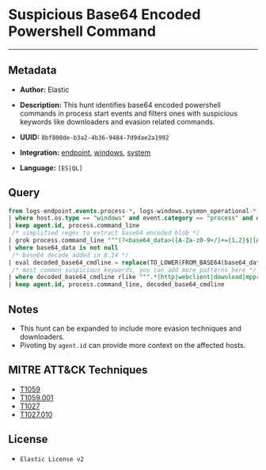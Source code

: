 # Suspicious Base64 Encoded Powershell Command

---

## Metadata

- **Author:** Elastic
- **Description:** This hunt identifies base64 encoded powershell commands in process start events and filters ones with suspicious keywords like downloaders and evasion related commands.

- **UUID:** `8bf800de-b3a2-4b36-9484-7d9dae2a1992`
- **Integration:** [endpoint](https://docs.elastic.co/integrations/endpoint), [windows](https://docs.elastic.co/integrations/windows), [system](https://docs.elastic.co/integrations/system)
- **Language:** `[ES|QL]`

## Query

```sql
from logs-endpoint.events.process-*, logs-windows.sysmon_operational-*, logs-system.security-*
| where host.os.type == "windows" and event.category == "process" and event.type == "start" and TO_LOWER(process.name) == "powershell.exe" and process.command_line rlike ".+ -(e|E).*"
| keep agent.id, process.command_line
 /* simplified regex to extract base64 encoded blob */
| grok process.command_line """(?<base64_data>([A-Za-z0-9+/]+={1,2}$|[A-Za-z0-9+/]{100,}))"""
| where base64_data is not null
 /* base64 decode added in 8.14 */
| eval decoded_base64_cmdline = replace(TO_LOWER(FROM_BASE64(base64_data)), """\u0000""", "")
 /* most common suspicious keywords, you can add more patterns here */
| where decoded_base64_cmdline rlike """.*(http|webclient|download|mppreference|sockets|bxor|.replace|reflection|assembly|load|bits|start-proc|iwr|frombase64).*"""
| keep agent.id, process.command_line, decoded_base64_cmdline
```

## Notes

- This hunt can be expanded to include more evasion techniques and downloaders.
- Pivoting by `agent.id` can provide more context on the affected hosts.
## MITRE ATT&CK Techniques

- [T1059](https://attack.mitre.org/techniques/T1059)
- [T1059.001](https://attack.mitre.org/techniques/T1059/001)
- [T1027](https://attack.mitre.org/techniques/T1027)
- [T1027.010](https://attack.mitre.org/techniques/T1027/010)

## License

- `Elastic License v2`
